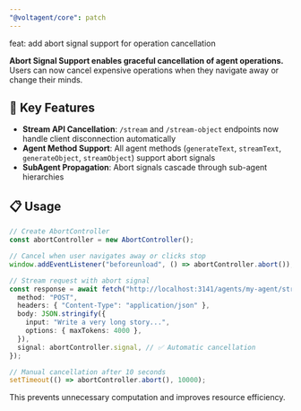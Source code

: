 ```yaml
---
"@voltagent/core": patch
---
```


feat: add abort signal support for operation cancellation

**Abort Signal Support enables graceful cancellation of agent operations.** Users can now cancel expensive operations when they navigate away or change their minds.

## 🎯 Key Features

- **Stream API Cancellation**: `/stream` and `/stream-object` endpoints now handle client disconnection automatically
- **Agent Method Support**: All agent methods (`generateText`, `streamText`, `generateObject`, `streamObject`) support abort signals
- **SubAgent Propagation**: Abort signals cascade through sub-agent hierarchies

## 📋 Usage

```typescript
// Create AbortController
const abortController = new AbortController();

// Cancel when user navigates away or clicks stop
window.addEventListener("beforeunload", () => abortController.abort());

// Stream request with abort signal
const response = await fetch("http://localhost:3141/agents/my-agent/stream", {
  method: "POST",
  headers: { "Content-Type": "application/json" },
  body: JSON.stringify({
    input: "Write a very long story...",
    options: { maxTokens: 4000 },
  }),
  signal: abortController.signal, // ✅ Automatic cancellation
});

// Manual cancellation after 10 seconds
setTimeout(() => abortController.abort(), 10000);
```

This prevents unnecessary computation and improves resource efficiency.
